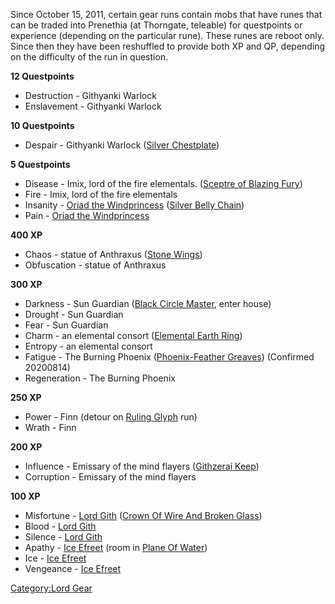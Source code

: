 Since October 15, 2011, certain gear runs contain mobs that have runes
that can be traded into Prenethia (at Thorngate, teleable) for
questpoints or experience (depending on the particular rune). These
runes are reboot only. Since then they have been reshuffled to provide
both XP and QP, depending on the difficulty of the run in question.

**12 Questpoints**

-   Destruction - Githyanki Warlock
-   Enslavement - Githyanki Warlock

**10 Questpoints**

-   Despair - Githyanki Warlock ([Silver
    Chestplate](Silver_Chestplate "wikilink"))

**5 Questpoints**

-   Disease - Imix, lord of the fire elementals. ([Sceptre of Blazing
    Fury](Sceptre_of_Blazing_Fury "wikilink"))
-   Fire - Imix, lord of the fire elementals
-   Insanity - [Oriad the
    Windprincess](Oriad_the_Windprincess "wikilink") ([Silver Belly
    Chain](Silver_Belly_Chain "wikilink"))
-   Pain - [Oriad the Windprincess](Oriad_the_Windprincess "wikilink")

**400 XP**

-   Chaos - statue of Anthraxus ([Stone Wings](Stone_Wings "wikilink"))
-   Obfuscation - statue of Anthraxus

**300 XP**

-   Darkness - Sun Guardian ([Black Circle
    Master](Black_Circle_Master "wikilink"), enter house)
-   Drought - Sun Guardian
-   Fear - Sun Guardian
-   Charm - an elemental consort ([Elemental Earth
    Ring](Elemental_Earth_Ring "wikilink"))
-   Entropy - an elemental consort
-   Fatigue - The Burning Phoenix ([Phoenix-Feather
    Greaves](Phoenix-Feather_Greaves "wikilink")) (Confirmed 20200814)
-   Regeneration - The Burning Phoenix

**250 XP**

-   Power - Finn (detour on [Ruling Glyph](Ruling_Glyph "wikilink") run)
-   Wrath - Finn

**200 XP**

-   Influence - Emissary of the mind flayers ([Githzerai
    Keep](:Category:Githzerai_Keep.md "wikilink"))
-   Corruption - Emissary of the mind flayers

**100 XP**

-   Misfortune - [Lord Gith](Lord_Gith "wikilink") ([Crown Of Wire And
    Broken Glass](Crown_Of_Wire_And_Broken_Glass "wikilink"))
-   Blood - [Lord Gith](Lord_Gith "wikilink")
-   Silence - [Lord Gith](Lord_Gith "wikilink")
-   Apathy - [Ice Efreet](Ice_Efreet "wikilink") (room in [Plane Of
    Water](:Category:Plane_Of_Water.md "wikilink"))
-   Ice - [Ice Efreet](Ice_Efreet "wikilink")
-   Vengeance - [Ice Efreet](Ice_Efreet "wikilink")

[Category:Lord Gear](Category:Lord_Gear "wikilink")
